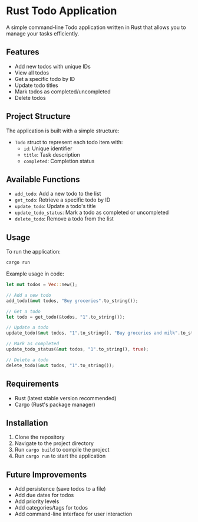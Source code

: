 # Rust Todo Application

A simple command-line Todo application written in Rust that allows you to manage your tasks efficiently.

## Features

- Add new todos with unique IDs
- View all todos
- Get a specific todo by ID
- Update todo titles
- Mark todos as completed/uncompleted
- Delete todos

## Project Structure

The application is built with a simple structure:
- `Todo` struct to represent each todo item with:
  - `id`: Unique identifier
  - `title`: Task description
  - `completed`: Completion status

## Available Functions

- `add_todo`: Add a new todo to the list
- `get_todo`: Retrieve a specific todo by ID
- `update_todo`: Update a todo's title
- `update_todo_status`: Mark a todo as completed or uncompleted
- `delete_todo`: Remove a todo from the list

## Usage

To run the application:

```bash
cargo run
```

Example usage in code:

```rust
let mut todos = Vec::new();

// Add a new todo
add_todo(&mut todos, "Buy groceries".to_string());

// Get a todo
let todo = get_todo(&todos, "1".to_string());

// Update a todo
update_todo(&mut todos, "1".to_string(), "Buy groceries and milk".to_string());

// Mark as completed
update_todo_status(&mut todos, "1".to_string(), true);

// Delete a todo
delete_todo(&mut todos, "1".to_string());
```

## Requirements

- Rust (latest stable version recommended)
- Cargo (Rust's package manager)

## Installation

1. Clone the repository
2. Navigate to the project directory
3. Run `cargo build` to compile the project
4. Run `cargo run` to start the application

## Future Improvements

- Add persistence (save todos to a file)
- Add due dates for todos
- Add priority levels
- Add categories/tags for todos
- Add command-line interface for user interaction
